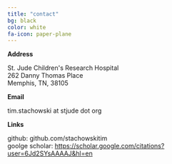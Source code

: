 ```yaml
---
title: "contact"
bg: black
color: white
fa-icon: paper-plane
---
```


**Address**

St. Jude Children's Research Hospital <br>
262 Danny Thomas Place <br>
Memphis, TN, 38105

**Email**

tim.stachowski at stjude dot org

**Links**

github: github.com/stachowskitim <br>
goolge scholar: https://scholar.google.com/citations?user=6Jd2SYsAAAAJ&hl=en

